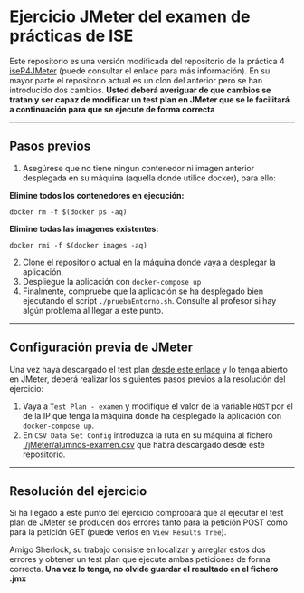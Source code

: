 # Ejercicio JMeter del examen de prácticas de ISE

Este repositorio es una versión modificada del repositorio de la práctica 4 [iseP4JMeter](https://github.com/davidPalomar-ugr/iseP4JMeter) (puede consultar el enlace para más información). En su mayor parte el repositorio actual es un clon del anterior pero se han introducido dos cambios. **Usted deberá averiguar de que cambios se tratan y ser capaz de modificar un test plan en JMeter que se le facilitará a continuación para que se ejecute de forma correcta**

---
## Pasos previos

1. Asegúrese que no tiene ningun contenedor ni imagen anterior desplegada en su máquina (aquella donde utilice docker), para ello:

**Elimine todos los contenedores en ejecución:**

```
docker rm -f $(docker ps -aq)
```

**Elimine todas las imagenes existentes:**

```
docker rmi -f $(docker images -aq)
```

2. Clone el repositorio actual en la máquina donde vaya a desplegar la aplicación.
3. Despliegue la aplicación con `docker-compose up`
4. Finalmente, compruebe que la aplicación se ha desplegado bien ejecutando el script `./pruebaEntorno.sh`. Consulte al profesor si hay algún problema al llegar a este punto.


---
## Configuración previa de JMeter

Una vez haya descargado el test plan [desde este enlace](https://mega.nz/file/c15XhIgD#CxiaAqWNEmjr9h_cK6YnksO1cBW5KDB5BBMCE-pmFEA) y lo tenga abierto en JMeter, deberá realizar los siguientes pasos previos a la resolución del ejercicio:

1. Vaya a `Test Plan - examen` y modifique el valor de la variable `HOST` por el de la IP que tenga la máquina donde ha desplegado la aplicación con `docker-compose up`.
2. En `CSV Data Set Config` introduzca la ruta en su máquina al fichero [./jMeter/alumnos-examen.csv](https://github.com/juanluck/examenISEP4/blob/main/jMeter/alumnos-examen.csv) que habrá descargado desde este repositorio.

---
## Resolución del ejercicio

Si ha llegado a este punto del ejercicio comprobará que al ejecutar el test plan de JMeter se producen dos errores tanto para la petición POST como para la petición GET (puede verlos en `View Results Tree`).

Amigo Sherlock, su trabajo consiste en localizar y arreglar estos dos errores y obtener un test plan que ejecute ambas peticiones de forma correcta. **Una vez lo tenga, no olvide guardar el resultado en el fichero .jmx**
